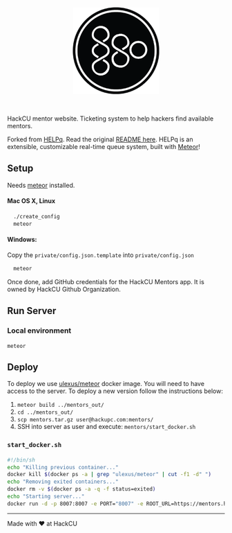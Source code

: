 <br>
<p align="center">
  <img alt="HackCU IV" src="https://github.com/HackCU/splash-page/blob/master/img/hackcu_black.png" width="200"/>
</p>
<br>

HackCU mentor website. Ticketing system to help hackers find available mentors.

Forked from [HELPq](https://github.com/ehzhang/HELPq). Read the original [README here](README.md). HELPq  is an extensible, customizable real-time queue system, built with [Meteor](https://www.meteor.com/)!

## Setup

Needs [meteor](https://www.meteor.com/) installed.

#### Mac OS X, Linux

```sh
  ./create_config
  meteor
```

#### Windows:

Copy the `private/config.json.template` into `private/config.json`

```sh
  meteor
```

Once done, add GitHub credentials for the HackCU Mentors app. It is owned by HackCU Github Organization.


## Run Server

### Local environment

```
meteor
```

## Deploy

To deploy we use [ulexus/meteor](https://hub.docker.com/r/ulexus/meteor/) docker image. You will need to have access to the server. To deploy a new version follow the instructions below:

1. `meteor build ../mentors_out/`
2. `cd ../mentors_out/`
3. `scp mentors.tar.gz user@hackupc.com:mentors/`
4. SSH into server as user and execute: `mentors/start_docker.sh`

### `start_docker.sh`

```sh
#!/bin/sh
echo "Killing previous container..."
docker kill $(docker ps -a | grep "ulexus/meteor" | cut -f1 -d" ")
echo "Removing exited containers..."
docker rm -v $(docker ps -a -q -f status=exited)
echo "Starting server..."
docker run -d -p 8007:8007 -e PORT="8007" -e ROOT_URL=https://mentors.hackupc.com   -e BUNDLE_FILE=/home/meteor/build.tar.gz   -v /home/user/mentors/mentors.tar.gz:/home/meteor/build.tar.gz   -e MONGO_URL=mongodb://your_mongo_url/mentors-hackupc  ulexus/meteor
```

----------------

Made with :heart: at HackCU

